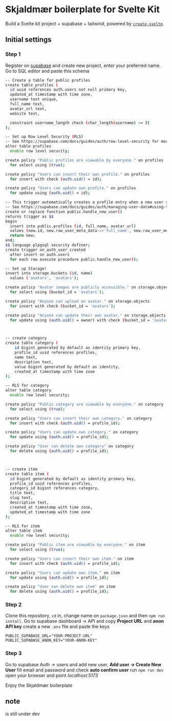 # Skjaldmær boilerplate for Svelte Kit

Build a Svelte kit project + supabase + tailwind, powered by [`create-svelte`](https://github.com/sveltejs/kit/tree/master/packages/create-svelte).

## Initial settings

### Step 1
Register on [supabase](https://supabase.com/) and create new project, enter your preferred name. Go to SQL editor and paste this schema
```bash
-- Create a table for public profiles
create table profiles (
  id uuid references auth.users not null primary key,
  updated_at timestamp with time zone,
  username text unique,
  full_name text,
  avatar_url text,
  website text,

  constraint username_length check (char_length(username) >= 3)
);

-- Set up Row Level Security (RLS)
-- See https://supabase.com/docs/guides/auth/row-level-security for more details.
alter table profiles
  enable row level security;

create policy "Public profiles are viewable by everyone." on profiles
  for select using (true);

create policy "Users can insert their own profile." on profiles
  for insert with check (auth.uid() = id);

create policy "Users can update own profile." on profiles
  for update using (auth.uid() = id);

-- This trigger automatically creates a profile entry when a new user signs up via Supabase Auth.
-- See https://supabase.com/docs/guides/auth/managing-user-data#using-triggers for more details.
create or replace function public.handle_new_user()
returns trigger as $$
begin
  insert into public.profiles (id, full_name, avatar_url)
  values (new.id, new.raw_user_meta_data->>'full_name', new.raw_user_meta_data->>'avatar_url');
  return new;
end;
$$ language plpgsql security definer;
create trigger on_auth_user_created
  after insert on auth.users
  for each row execute procedure public.handle_new_user();

-- Set up Storage!
insert into storage.buckets (id, name)
  values ('avatars', 'avatars');

create policy "Avatar images are publicly accessible." on storage.objects
  for select using (bucket_id = 'avatars');

create policy "Anyone can upload an avatar." on storage.objects
  for insert with check (bucket_id = 'avatars');

create policy "Anyone can update their own avatar." on storage.objects
  for update using (auth.uid() = owner) with check (bucket_id = 'avatars');



-- create category
create table category (
    id bigint generated by default as identity primary key,
    profile_id uuid references profiles,
    name text,
    description text,
    value bigint generated by default as identity,
    created_at timestamp with time zone
);

-- RLS for category
alter table category
  enable row level security;

create policy "Public category are viewable by everyone." on category
  for select using (true);

create policy "Users can insert their own category." on category
  for insert with check (auth.uid() = profile_id);

create policy "Users can update own category." on category
  for update using (auth.uid() = profile_id);

create policy "User can delete own category" on category
  for delete using (auth.uid() = profile_id);



-- create item
create table item (
  id bigint generated by default as identity primary key,
  profile_id uuid references profiles,
  category_id bigint references category,
  title text,
  slug text,
  description text,
  created_at timestamp with time zone,
  updated_at timestamp with time zone
);

-- RLS for item
alter table item
  enable row level security;

create policy "Public item are viewable by everyone." on item
  for select using (true);

create policy "Users can insert their own item." on item
  for insert with check (auth.uid() = profile_id);

create policy "Users can update own item." on item
  for update using (auth.uid() = profile_id);

create policy "User can delete own item" on item
  for delete using (auth.uid() = profile_id);
```

### Step 2
Clone this repository, `cd` in, change name on `package.json` and then `npm run install`.
Go to supabase dashboard -> API and copy **Project URL** and **anon API key**
create a new `.env` file and paste the keys
```
PUBLIC_SUPABASE_URL="YOUR-PROJECT-URL"
PUBLIC_SUPABASE_ANON_KEY="YOUR-ANON-KEY"
```

### Step 3
Go to supabase Auth -> users and add new user, **Add user -> Create New User** fill email and password and check **auto confirm user**
run `npm run dev` open your browser and point *localhost:5173* 

Enjoy the Skjaldmær boilerplate


## note
is still under dev